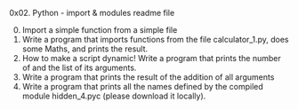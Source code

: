 0x02. Python - import & modules readme file

0. Import a simple function from a simple file
1. Write a program that imports functions from the file calculator_1.py, does some Maths, and prints the result.
2. How to make a script dynamic! Write a program that prints the number of and the list of its arguments.
3. Write a program that prints the result of the addition of all arguments
4. Write a program that prints all the names defined by the compiled module hidden_4.pyc (please download it locally).
